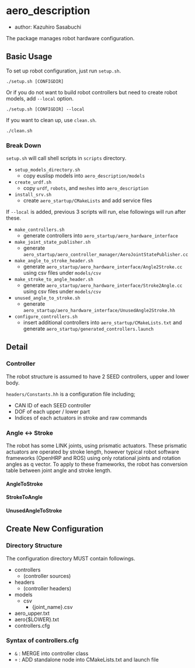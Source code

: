 # aero_description

- author: Kazuhiro Sasabuchi

The package manages robot hardware configuration.

## Basic Usage

To set up robot configuration, just run `setup.sh`.

```
./setup.sh [CONFIGDIR]
```

Or if you do not want to build robot controllers but need to create robot models, add `--local` option.

```
./setup.sh [CONFIGDIR] --local
```

If you want to clean up, use `clean.sh`.

```
./clean.sh
```

### Break Down

`setup.sh` will call shell scripts in `scripts` directory.

- `setup_models_directory.sh`
    - copy euslisp models into `aero_description/models`
- `create_urdf.sh`
    - copy `urdf`, `robots`, and `meshes` into `aero_description`
- `install_srv.sh`
    - create `aero_startup/CMakeLists` and add service files

If `--local` is added, previous 3 scripts will run,
else followings will run after these.

- `make_controllers.sh`
    - generate controllers into `aero_startup/aero_hardware_interface`
- `make_joint_state_publisher.sh`
    - generate `aero_startup/aero_controller_manager/AeroJointStatePublisher.cc`
- `make_angle_to_stroke_header.sh`
    - generate `aero_startup/aero_hardware_interface/Angle2Stroke.cc` using csv files under `models/csv`
- `make_stroke_to_angle_header.sh`
    - generate `aero_startup/aero_hardware_interface/Stroke2Angle.cc` using csv files under `models/csv`
- `unused_angle_to_stroke.sh`
    - generate `aero_startup/aero_hardware_interface/UnusedAngle2Stroke.hh`
- `configure_controllers.sh`
    - insert additional controllers into `aero_startup/CMakeLists.txt` and generate `aero_startup/generated_controllers.launch`

## Detail

### Controller

The robot structure is assumed to have 2 SEED controllers,
upper and lower body.

`headers/Constants.hh` is a configuration file including;

- CAN ID of each SEED controller
- DOF of each upper / lower part
- Indices of each actuators in stroke and raw commands


### Angle <-> Stroke

The robot has some LINK joints, using prismatic actuators.
These prismatic actuators are operated by stroke length,
however typical robot software frameworks (OpenHRP and ROS)
using only rotational joints and rotation angles as q vector.
To apply to these frameworks,
the robot has conversion table
between joint angle and stroke length.

#### AngleToStroke

#### StrokeToAngle

#### UnusedAngleToStroke

## Create New Configuration

### Directory Structure

The configuration directory MUST contain followings.

- controllers
    - (controller sources)
- headers
    - (controller headers)
- models
    - csv
        - {joint_name}.csv
- aero_upper.txt
- aero{$LOWER}.txt
- controllers.cfg

### Syntax of controllers.cfg

- `&` : MERGE into controller class
- `+` : ADD standalone node into CMakeLists.txt and launch file
